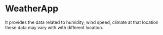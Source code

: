 # WeatherApp
It provides the data related to humidity, wind speed, climate at that location these data may vary with with different location.
